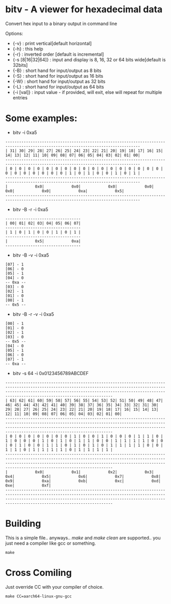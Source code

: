 # bitv - A viewer for hexadecimal data

Convert hex input to a binary output in command line

Options:
* {-v}           : print vertical[default horizontal]
* {-h}           : this help
* {-r}           : inverted order [default is incremental]
* {-s [8|16|32|64]} : input and display is 8, 16, 32 or 64 bits wide[default is 32bits]
* {-B}           : short hand for input/output as 8 bits
* {-S}           : short hand for input/output as 16 bits
* {-W}           : short hand for input/output as 32 bits
* {-L}           : short hand for input/output as 64 bits
* {-i [val]}     : input value - if provided, will exit, else will repeat for multiple entries

# Some examples:

* bitv -i 0xa5

```
---------------------------------------------------------------------------------------------------------------------------------
| 31| 30| 29| 28| 27| 26| 25| 24| 23| 22| 21| 20| 19| 18| 17| 16| 15| 14| 13| 12| 11| 10| 09| 08| 07| 06| 05| 04| 03| 02| 01| 00|
---------------------------------------------------------------------------------------------------------------------------------
| 0 | 0 | 0 | 0 | 0 | 0 | 0 | 0 | 0 | 0 | 0 | 0 | 0 | 0 | 0 | 0 | 0 | 0 | 0 | 0 | 0 | 0 | 0 | 0 | 1 | 0 | 1 | 0 | 0 | 1 | 0 | 1 |
---------------------------------------------------------------------------------------------------------------------------------
|            0x0|            0x0|            0x0|            0x0|            0x0|            0x0|            0xa|            0x5|
---------------------------------------------------------------------------------------------------------------------------------

```

* bitv -B -r -i 0xa5

```
---------------------------------
| 00| 01| 02| 03| 04| 05| 06| 07|
---------------------------------
| 1 | 0 | 1 | 0 | 0 | 1 | 0 | 1 |
---------------------------------
|            0x5|            0xa|
---------------------------------
```

* bitv -B  -v -i 0xa5

```
[07] - 1
[06] - 0
[05] - 1
[04] - 0
-- 0xa --
[03] - 0
[02] - 1
[01] - 0
[00] - 1
-- 0x5 --
```

* bitv -B -r -v -i 0xa5

```
[00] - 1
[01] - 0
[02] - 1
[03] - 0
-- 0x5 --
[04] - 0
[05] - 1
[06] - 0
[07] - 1
-- 0xa --
```

* bitv -s 64 -i 0x0123456789ABCDEF

```
-----------------------------------------------------------------------------------------------------------------------------------------------------------------------------------------------------------------------------------------------------------------
| 63| 62| 61| 60| 59| 58| 57| 56| 55| 54| 53| 52| 51| 50| 49| 48| 47| 46| 45| 44| 43| 42| 41| 40| 39| 38| 37| 36| 35| 34| 33| 32| 31| 30| 29| 28| 27| 26| 25| 24| 23| 22| 21| 20| 19| 18| 17| 16| 15| 14| 13| 12| 11| 10| 09| 08| 07| 06| 05| 04| 03| 02| 01| 00|
-----------------------------------------------------------------------------------------------------------------------------------------------------------------------------------------------------------------------------------------------------------------
| 0 | 0 | 0 | 0 | 0 | 0 | 0 | 1 | 0 | 0 | 1 | 0 | 0 | 0 | 1 | 1 | 0 | 1 | 0 | 0 | 0 | 1 | 0 | 1 | 0 | 1 | 1 | 0 | 0 | 1 | 1 | 1 | 1 | 0 | 0 | 0 | 1 | 0 | 0 | 1 | 1 | 0 | 1 | 0 | 1 | 0 | 1 | 1 | 1 | 1 | 0 | 0 | 1 | 1 | 0 | 1 | 1 | 1 | 1 | 0 | 1 | 1 | 1 | 1 |
-----------------------------------------------------------------------------------------------------------------------------------------------------------------------------------------------------------------------------------------------------------------
|            0x0|            0x1|            0x2|            0x3|            0x4|            0x5|            0x6|            0x7|            0x8|            0x9|            0xa|            0xb|            0xc|            0xd|            0xe|            0xf|
-----------------------------------------------------------------------------------------------------------------------------------------------------------------------------------------------------------------------------------------------------------------

```
# Building
This is a simple file.. anyways.. _make_ and _make clean_ are supported.. you just need a compiler like gcc or something.
```
make
```
# Cross Comiling

Just override CC with your compiler of choice.

```
make CC=aarch64-linux-gnu-gcc
```
